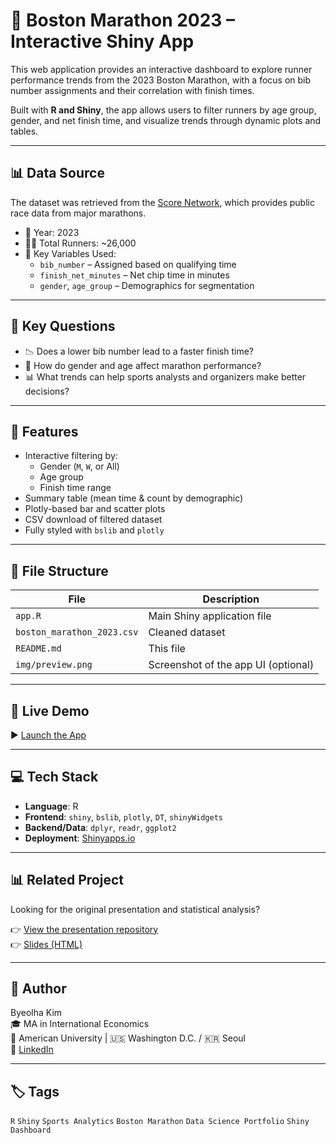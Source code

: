 # 🏁 Boston Marathon 2023 – Interactive Shiny App

This web application provides an interactive dashboard to explore runner performance trends from the 2023 Boston Marathon, with a focus on bib number assignments and their correlation with finish times.

Built with **R and Shiny**, the app allows users to filter runners by age group, gender, and net finish time, and visualize trends through dynamic plots and tables.

---

## 📊 Data Source

The dataset was retrieved from the [Score Network](https://data.scorenetwork.org/running/boston_marathon_2023.html), which provides public race data from major marathons.

- 📅 Year: 2023
- 🏃‍♂️ Total Runners: ~26,000
- 🎯 Key Variables Used:
  - `bib_number` – Assigned based on qualifying time
  - `finish_net_minutes` – Net chip time in minutes
  - `gender`, `age_group` – Demographics for segmentation

---

## 📌 Key Questions

- 📉 Does a lower bib number lead to a faster finish time?
- 🚻 How do gender and age affect marathon performance?
- 📊 What trends can help sports analysts and organizers make better decisions?

---

## 🧪 Features

- Interactive filtering by:
  - Gender (`M`, `W`, or All)
  - Age group
  - Finish time range
- Summary table (mean time & count by demographic)
- Plotly-based bar and scatter plots
- CSV download of filtered dataset
- Fully styled with `bslib` and `plotly`

---

## 📂 File Structure

| File | Description |
|------|-------------|
| `app.R` | Main Shiny application file |
| `boston_marathon_2023.csv` | Cleaned dataset |
| `README.md` | This file |
| `img/preview.png` | Screenshot of the app UI (optional) |

---

## 🚀 Live Demo

▶️ [Launch the App](https://bk4098a.shinyapps.io/boston_marathon_2023_app/)

---

## 💻 Tech Stack

- **Language**: R
- **Frontend**: `shiny`, `bslib`, `plotly`, `DT`, `shinyWidgets`
- **Backend/Data**: `dplyr`, `readr`, `ggplot2`
- **Deployment**: [Shinyapps.io](https://www.shinyapps.io/)

---

## 📊 Related Project

Looking for the original presentation and statistical analysis?

👉 [View the presentation repository](https://github.com/bk4098a/boston-marathon-presentation)  
👉 [Slides (HTML)](https://bk4098a.github.io/boston-marathon-presentation/)

---

## 👤 Author

Byeolha Kim  
🎓 MA in International Economics  
📍 American University | 🇺🇸 Washington D.C. / 🇰🇷 Seoul  
🔗 [LinkedIn](https://www.linkedin.com/in/byeolha-kim-305525288)

---

## 🏷️ Tags

`R` `Shiny` `Sports Analytics` `Boston Marathon` `Data Science Portfolio` `Shiny Dashboard`
